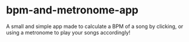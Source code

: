# bpm-and-metronome-app
A small and simple app made to calculate a BPM of a song by clicking, or using a metronome to play your songs accordingly!
